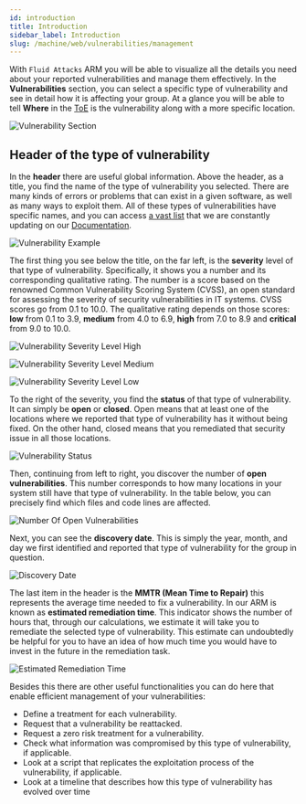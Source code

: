 ```yaml
---
id: introduction
title: Introduction
sidebar_label: Introduction
slug: /machine/web/vulnerabilities/management
---
```


With `Fluid Attacks` ARM you will
be able to visualize all the
details you need about your
reported vulnerabilities and
manage them effectively.
In the **Vulnerabilities** section,
you can select a specific type
of vulnerability and see in detail
how it is affecting your group.
At a glance you will be able to
tell **Where** in the
[ToE](/about/glossary#toe "Target of Evaluation")
is the vulnerability along with
a more specific location.

![Vulnerability Section](https://res.cloudinary.com/fluid-attacks/image/upload/v1645455490/docs/web/vulnerabilities/management/managmt_vuln_section.png)

## Header of the type of vulnerability

In the **header** there are
useful global information.
Above the header, as a title,
you find the name of the type
of vulnerability you selected.
There are many kinds of errors
or problems that can exist in
a given software, as well as
many ways to exploit them.
All of these types of vulnerabilities
have specific names, and you
can access [a vast list](/criteria/vulnerabilities/)
that we are constantly updating on our
[Documentation](https://docs.fluidattacks.com/).

![Vulnerability Example](https://res.cloudinary.com/fluid-attacks/image/upload/v1645455490/docs/web/vulnerabilities/management/managmt_vul_example.png)

The first thing you see below
the title, on the far left, is
the **severity** level of that
type of vulnerability.
Specifically, it shows you a
number and its corresponding
qualitative rating.
The number is a score based on
the renowned Common Vulnerability
Scoring System (CVSS), an open
standard for assessing the
severity of security vulnerabilities
in IT systems.
CVSS scores go from 0.1 to 10.0.
The qualitative rating depends on
those scores: **low** from 0.1 to
3.9, **medium** from 4.0 to 6.9,
**high** from 7.0 to 8.9 and
**critical** from 9.0 to 10.0.

![Vulnerability Severity Level High](https://res.cloudinary.com/fluid-attacks/image/upload/v1645455489/docs/web/vulnerabilities/management/managmt_severity_lvl_high.png)

![Vulnerability Severity Level Medium](https://res.cloudinary.com/fluid-attacks/image/upload/v1645455489/docs/web/vulnerabilities/management/managmt_severity_lvl_medium.png)

![Vulnerability Severity Level Low](https://res.cloudinary.com/fluid-attacks/image/upload/v1645455489/docs/web/vulnerabilities/management/managmt_severity_lvl_low.png)

To the right of the severity,
you find the **status** of that
type of vulnerability.
It can simply be **open** or **closed**.
Open means that at least one of
the locations where we reported
that type of vulnerability has it
without being fixed.
On the other hand, closed means
that you remediated that security
issue in all those locations.

![Vulnerability Status](https://res.cloudinary.com/fluid-attacks/image/upload/v1645455490/docs/web/vulnerabilities/management/managmt_vuln_status.png)

Then, continuing from left
to right, you discover the number
of **open vulnerabilities**.
This number corresponds to how
many locations in your system still
have that type of vulnerability.
In the table below, you can precisely
find which files and code lines
are affected.

![Number Of Open Vulnerabilities](https://res.cloudinary.com/fluid-attacks/image/upload/v1645455489/docs/web/vulnerabilities/management/managmt_numbr_open_vuln.png)

Next, you can see the
**discovery date**.
This is simply the year, month,
and day we first identified and
reported that type of vulnerability
for the group in question.

![Discovery Date](https://res.cloudinary.com/fluid-attacks/image/upload/v1645455489/docs/web/vulnerabilities/management/managmt_discovery_date.png)

The last item in the header is
the **MMTR (Mean Time to Repair)**
this represents the average time
needed to fix a vulnerability.
In our ARM is known as
**estimated remediation time**.
This indicator shows the number
of hours that, through our
calculations, we estimate it will
take you to remediate the selected
type of vulnerability.
This estimate can undoubtedly be
helpful for you to have an idea
of how much time you would have
to invest in the future in the
remediation task.

![Estimated Remediation Time](https://res.cloudinary.com/fluid-attacks/image/upload/v1645455490/docs/web/vulnerabilities/management/managmt_estimated_remed_time.png)

Besides this there are other
useful functionalities you can
do here that enable efficient
management of your vulnerabilities:

- Define a treatment for each
  vulnerability.
- Request that a vulnerability
  be reattacked.
- Request a zero risk treatment
  for a vulnerability.
- Check what information was
  compromised by this type of
  vulnerability, if applicable.
- Look at a script that replicates
  the exploitation process of
  the vulnerability, if applicable.
- Look at a timeline that describes
  how this type of vulnerability
  has evolved over time
